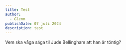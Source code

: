 ```yaml
---
title: Test
author:
  - Glenn
publishDate: 07 juli 2024
description: test
---
```

Vem ska våga säga til Jude Bellingham att han är töntig?
